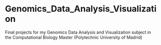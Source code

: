 # Genomics_Data_Analysis_Visualization
Final projects for my Genomics Data Analysis and Visualization subject in the Computational Biology Master (Polytechnic University of Madrid)
